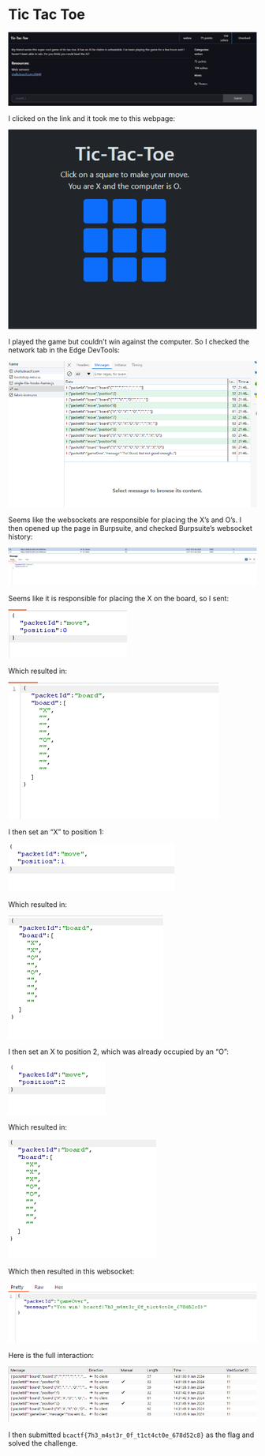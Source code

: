 # Tic Tac Toe

![](../images/tic-tac-toe-part-1.png)

I clicked on the link and it took me to this webpage:

![](../images/tic-tac-toe-part-2.png)

I played the game but couldn’t win against the computer. So I checked the network tab in the Edge DevTools:

![](../images/tic-tac-toe-part-3.png)

Seems like the websockets are responsible for placing the X’s and O’s. I then opened up the page in Burpsuite, and checked Burpsuite’s websocket history:

![](../images/tic-tac-toe-part-4.png)

Seems like it is responsible for placing the X on the board, so I sent:

![](../images/tic-tac-toe-part-5.png)

Which resulted in: 

![](../images/tic-tac-toe-part-6.png)

I then set an “X” to position 1:

![](../images/tic-tac-toe-part-7.png)

Which resulted in:

![](../images/tic-tac-toe-part-8.png)

I then set an X to position 2, which was already occupied by an “O”:

![](../images/tic-tac-toe-part-9.png)

Which resulted in:

![](../images/tic-tac-toe-part-10.png)

Which then resulted in this websocket:

![](../images/tic-tac-toe-part-11.png)

Here is the full interaction:

![](../images/tic-tac-toe-part-12.png)

I then submitted `bcactf{7h3_m4st3r_0f_t1ct4ct0e_678d52c8}` as the flag and solved the challenge.




